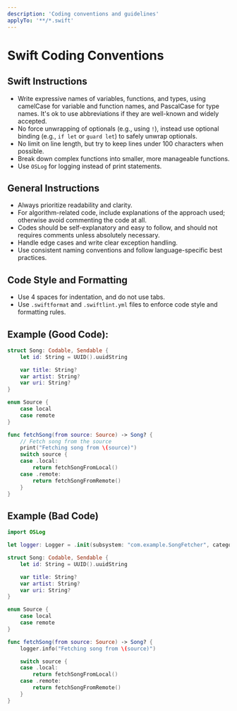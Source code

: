 ```yaml
---
description: 'Coding conventions and guidelines'
applyTo: '**/*.swift'
---
```


# Swift Coding Conventions

## Swift Instructions

- Write expressive names of variables, functions, and types, using camelCase for variable and function names, and PascalCase for type names. It's ok to use abbreviations if they are well-known and widely accepted.
- No force unwrapping of optionals (e.g., using `!`), instead use optional binding (e.g., `if let` or `guard let`) to safely unwrap optionals.
- No limit on line length, but try to keep lines under 100 characters when possible.
- Break down complex functions into smaller, more manageable functions.
- Use `OSLog` for logging instead of print statements.

## General Instructions

- Always prioritize readability and clarity.
- For algorithm-related code, include explanations of the approach used; otherwise avoid commenting the code at all.
- Codes should be self-explanatory and easy to follow, and should not requires comments unless absolutely necessary.
- Handle edge cases and write clear exception handling.
- Use consistent naming conventions and follow language-specific best practices.

## Code Style and Formatting

- Use 4 spaces for indentation, and do not use tabs.
- Use `.swiftformat` and `.swiftlint.yml` files to enforce code style and formatting rules.

## Example (Good Code):

```swift
struct Song: Codable, Sendable {
    let id: String = UUID().uuidString

    var title: String?
    var artist: String?
    var uri: String?
}

enum Source {
    case local
    case remote
}

func fetchSong(from source: Source) -> Song? {
    // Fetch song from the source
    print("Fetching song from \(source)")
    switch source {
    case .local:
        return fetchSongFromLocal()
    case .remote:
        return fetchSongFromRemote()
    }
}
```

## Example (Bad Code)

```swift
import OSLog

let logger: Logger = .init(subsystem: "com.example.SongFetcher", category: "network")

struct Song: Codable, Sendable {
    let id: String = UUID().uuidString

    var title: String?
    var artist: String?
    var uri: String?
}

enum Source {
    case local
    case remote
}

func fetchSong(from source: Source) -> Song? {
    logger.info("Fetching song from \(source)")

    switch source {
    case .local:
        return fetchSongFromLocal()
    case .remote:
        return fetchSongFromRemote()
    }
}
```
